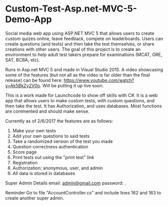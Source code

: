 # Custom-Test-Asp.net-MVC-5-Demo-App

Social media web app using ASP.NET MVC 5 that allows users to create custom quizes online, leave feedback, compete on leaderboards. Users can create questions (and tests) and then take the test themselves, or share creations with other users. The goal of this project is to create an environment to help adult test takers prepare for examinations (MCAT, GRE, SAT, BCBA, etc).

Runs in Asp.net MVC 5 and made in Visual Studio 2015. A video showcasing some of the features (but not all as the video is far older than the final release) can be found here: https://www.youtube.com/watch?v=Ak5BkZy2V0o. Will be putting it up live soon.

This is a work made for Launchcode to show off skills with C#. It is a web app that allows users to make custom tests, with custom questions, and then take the test. It has Authorization, and uses databases.
Most functions are commented and should make sense.

Currently as of 2/6/2017 the features are as follows:
1. Make your own tests
2. Add your own questions to said tests
3. Take a randomized version of the test you made
4. Question correctness authentication
5. Score page
6. Print tests out using the "print test" link
7. Registration
8. Authorization; anonymous, user, and admin
9. All data is stored in databases

Super Admin Details
email: admin@gmail.com
password: .

Reminder
Go to file "AccountController.cs" and include lines 162 and 163 to create another super admin.
